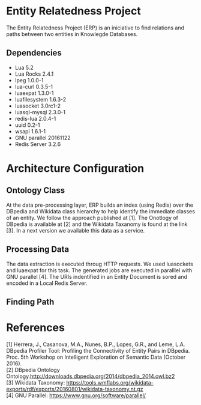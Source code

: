 # Entity Relatedness Project

The Entity Relatedness Project (ERP) is an iniciative to find relations and paths between two entities in Knowlegde Databases.


## Dependencies

* Lua 5.2
* Lua Rocks 2.4.1
* lpeg 1.0.0-1
* lua-curl 0.3.5-1
* luaexpat 1.3.0-1
* luafilesystem 1.6.3-2
* luasocket 3.0rc1-2
* luasql-mysql 2.3.0-1 
* redis-lua 2.0.4-1
* uuid 0.2-1 
* wsapi 1.6.1-1
* GNU parallel 20161122
* Redis Server 3.2.6

# Architecture Configuration

## Ontology Class

At the data pre-processing layer, ERP builds an index (using Redis) over the DBpedia and Wikidata class hierarchy to help identify the immediate classes of an entity. We follow the approach published at [1]. The Onotlogy of DBpedia is available at [2] and the Wikidata Taxanomy is found at the link [3]. In a next version we available this data as a service.  

## Processing Data

The data extraction is executed throug HTTP requests. We used luasockets and luaexpat for this task. The generated jobs are executed in paralllel with GNU parallel [4]. The URIs indentified in an Entity Document is sored and encoded in a Local Redis Server.

## Finding Path

   
# References

[1] Herrera, J., Casanova, M.A., Nunes, B.P., Lopes, G.R., and Leme, L.A. DBpedia Profiler Tool: Profiling the Connectivity of Entity Pairs in DBpedia. Proc. 5th Workshop on Intelligent Exploration of Semantic Data (October 2016).
<br/>[2] DBpedia Ontology Ontology.http://downloads.dbpedia.org/2014/dbpedia_2014.owl.bz2
<br/>[3] Wikidata Taxonomy: https://tools.wmflabs.org/wikidata-exports/rdf/exports/20160801/wikidata-taxonomy.nt.gz
<br/>[4] GNU Parallel: https://www.gnu.org/software/parallel/


